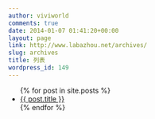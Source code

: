 ```yaml
---
author: viviworld
comments: true
date: 2014-01-07 01:41:20+00:00
layout: page
link: http://www.labazhou.net/archives/
slug: archives
title: 列表
wordpress_id: 149
---
```


<div id="smart-archives-list">
            <ul class="archive-list">
                {% for post in site.posts %}
                <li><a href="{{ site.baseurl }}{{ post.url }}">{{ post.title }}</a></li>
                {% endfor %}
            </ul>    
        </div>